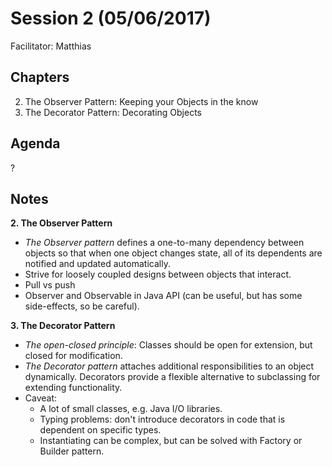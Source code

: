 # Session 2 (05/06/2017)
Facilitator: Matthias

## Chapters
2. The Observer Pattern: Keeping your Objects in the know
3. The Decorator Pattern: Decorating Objects

## Agenda
?

## Notes
**2. The Observer Pattern**
* _The Observer pattern_ defines a one-to-many dependency between objects so that when one object changes state, all of its dependents are notified and updated automatically.
* Strive for loosely coupled designs between objects that interact.
* Pull vs push
* Observer and Observable in Java API (can be useful, but has some side-effects, so be careful).

**3. The Decorator Pattern**
* _The open-closed principle_: Classes should be open for extension, but closed for modification.
* _The Decorator pattern_ attaches additional responsibilities to an object dynamically. Decorators provide a flexible alternative to subclassing for extending functionality.
* Caveat:
  * A lot of small classes, e.g. Java I/O libraries.
  * Typing problems: don't introduce decorators in code that is dependent on specific types.
  * Instantiating can be complex, but can be solved with Factory or Builder pattern.


